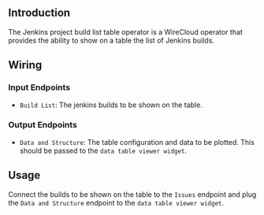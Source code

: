 ## Introduction

The Jenkins project build list table operator is a WireCloud operator that provides the ability to show on a table the list of Jenkins builds.

## Wiring

### Input Endpoints

- `Build List`: The jenkins builds to be shown on the table.

### Output Endpoints

- `Data and Structure`: The table configuration and data to be plotted. This should be passed to the `data table viewer widget`.

## Usage

Connect the builds to be shown on the table to the `Issues` endpoint and plug the `Data and Structure` endpoint to the `data table viewer widget`.
